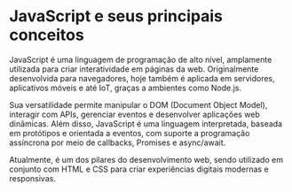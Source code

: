 # JavaScript e seus principais conceitos

JavaScript é uma linguagem de programação de alto nível, amplamente utilizada para criar interatividade em páginas da web. Originalmente desenvolvida para navegadores, hoje também é aplicada em servidores, aplicativos móveis e até IoT, graças a ambientes como Node.js.

Sua versatilidade permite manipular o DOM (Document Object Model), interagir com APIs, gerenciar eventos e desenvolver aplicações web dinâmicas. Além disso, JavaScript é uma linguagem interpretada, baseada em protótipos e orientada a eventos, com suporte a programação assíncrona por meio de callbacks, Promises e async/await.

Atualmente, é um dos pilares do desenvolvimento web, sendo utilizado em conjunto com HTML e CSS para criar experiências digitais modernas e responsivas.
